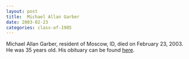 ```yaml
---
layout: post
title:  Michael Allan Garber
date: 2003-02-23
categories: class-of-1985
---
```


Michael Allan Garber, resident of Moscow, ID, died on February 23, 2003.  He was 35 years old.  His obituary can be found [here](http://tinyurl.com/zod2rf8).



